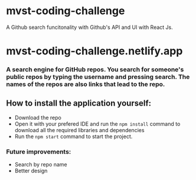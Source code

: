 # mvst-coding-challenge
A Github search funcitonality with Github's API and UI with React Js.

# mvst-coding-challenge.netlify.app

### A search engine for GitHub repos. You search for someone's public repos by typing the username and pressing search. The names of the repos are also links that lead to the repo. 

## How to install the application yourself:
- Download the repo
- Open it with your prefered IDE and run the `npm install` command to download all the required libraries and dependencies
- Run the `npm start` command to start the project.

### Future improvements:
- Search by repo name
- Better design


